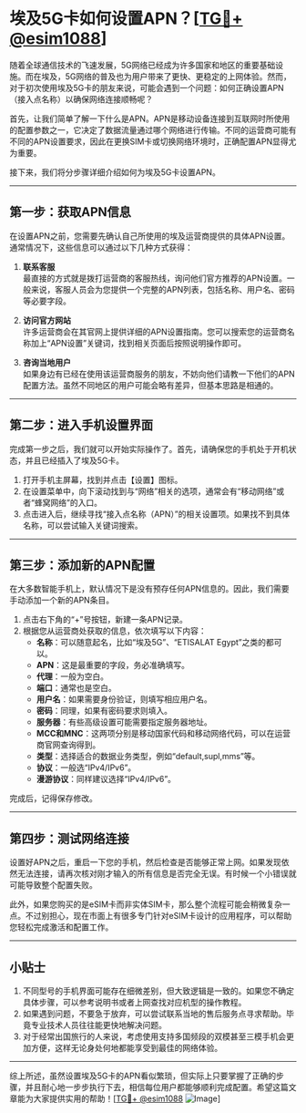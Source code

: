 # 埃及5G卡如何设置APN？[[TG💪+ @esim1088](https://t.me/s/esim1088)]

随着全球通信技术的飞速发展，5G网络已经成为许多国家和地区的重要基础设施。而在埃及，5G网络的普及也为用户带来了更快、更稳定的上网体验。然而，对于初次使用埃及5G卡的朋友来说，可能会遇到一个问题：如何正确设置APN（接入点名称）以确保网络连接顺畅呢？

首先，让我们简单了解一下什么是APN。APN是移动设备连接到互联网时所使用的配置参数之一，它决定了数据流量通过哪个网络进行传输。不同的运营商可能有不同的APN设置要求，因此在更换SIM卡或切换网络环境时，正确配置APN显得尤为重要。

接下来，我们将分步骤详细介绍如何为埃及5G卡设置APN。

---

## 第一步：获取APN信息

在设置APN之前，您需要先确认自己所使用的埃及运营商提供的具体APN设置。通常情况下，这些信息可以通过以下几种方式获得：

1. **联系客服**  
   最直接的方式就是拨打运营商的客服热线，询问他们官方推荐的APN设置。一般来说，客服人员会为您提供一个完整的APN列表，包括名称、用户名、密码等必要字段。

2. **访问官方网站**  
   许多运营商会在其官网上提供详细的APN设置指南。您可以搜索您的运营商名称加上“APN设置”关键词，找到相关页面后按照说明操作即可。

3. **咨询当地用户**  
   如果身边有已经在使用该运营商服务的朋友，不妨向他们请教一下他们的APN配置方法。虽然不同地区的用户可能会略有差异，但基本思路是相通的。

---

## 第二步：进入手机设置界面

完成第一步之后，我们就可以开始实际操作了。首先，请确保您的手机处于开机状态，并且已经插入了埃及5G卡。

1. 打开手机主屏幕，找到并点击【设置】图标。
2. 在设置菜单中，向下滚动找到与“网络”相关的选项，通常会有“移动网络”或者“蜂窝网络”的入口。
3. 点击进入后，继续寻找“接入点名称（APN）”的相关设置项。如果找不到具体名称，可以尝试输入关键词搜索。

---

## 第三步：添加新的APN配置

在大多数智能手机上，默认情况下是没有预存任何APN信息的。因此，我们需要手动添加一个新的APN条目。

1. 点击右下角的“+”号按钮，新建一条APN记录。
2. 根据您从运营商处获取的信息，依次填写以下内容：
   - **名称**：可以随意起名，比如“埃及5G”、“ETISALAT Egypt”之类的都可以。
   - **APN**：这是最重要的字段，务必准确填写。
   - **代理**：一般为空白。
   - **端口**：通常也是空白。
   - **用户名**：如果需要身份验证，则填写相应用户名。
   - **密码**：同理，如果有密码要求则填入。
   - **服务器**：有些高级设置可能需要指定服务器地址。
   - **MCC和MNC**：这两项分别是移动国家代码和移动网络代码，可以在运营商官网查询得到。
   - **类型**：选择适合的数据业务类型，例如“default,supl,mms”等。
   - **协议**：一般选“IPv4/IPv6”。
   - **漫游协议**：同样建议选择“IPv4/IPv6”。

完成后，记得保存修改。

---

## 第四步：测试网络连接

设置好APN之后，重启一下您的手机，然后检查是否能够正常上网。如果发现依然无法连接，请再次核对刚才输入的所有信息是否完全无误。有时候一个小错误就可能导致整个配置失败。

此外，如果您购买的是eSIM卡而非实体SIM卡，那么整个流程可能会稍微复杂一点。不过别担心，现在市面上有很多专门针对eSIM卡设计的应用程序，可以帮助您轻松完成激活和配置工作。

---

## 小贴士

1. 不同型号的手机界面可能存在细微差别，但大致逻辑是一致的。如果您不确定具体步骤，可以参考说明书或者上网查找对应机型的操作教程。
2. 如果遇到问题，不要急于放弃，可以尝试联系当地的售后服务点寻求帮助。毕竟专业技术人员往往能更快地解决问题。
3. 对于经常出国旅行的人来说，考虑使用支持多国频段的双模甚至三模手机会更加方便，这样无论身处何地都能享受到最佳的网络体验。

---

综上所述，虽然设置埃及5G卡的APN看似繁琐，但实际上只要掌握了正确的步骤，并且耐心地一步步执行下去，相信每位用户都能够顺利完成配置。希望这篇文章能为大家提供实用的帮助！[[TG💪+ @esim1088](https://t.me/s/esim1088) ![Image](https://i.postimg.cc/4NQfJmqS/Snipaste-2025-05-13-00-14-12.png)]